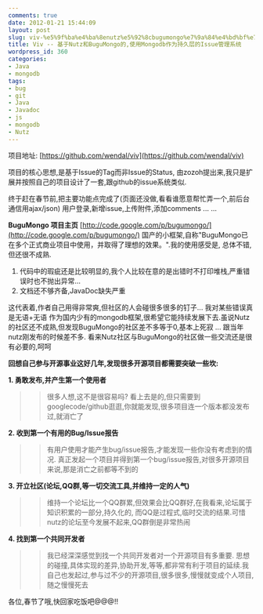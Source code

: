 ```yaml
---
comments: true
date: 2012-01-21 15:44:09
layout: post
slug: viv-%e5%9f%ba%e4%ba%8enutz%e5%92%8cbugumongo%e7%9a%84%e4%bd%bf%e7%94%a8mongodb%e4%bd%9c%e4%b8%ba%e6%8c%81%e4%b9%85%e5%b1%82%e7%9a%84issue%e7%ae%a1%e7%90%86%e7%b3%bb%e7%bb%9f
title: Viv -- 基于Nutz和BuguMongo的,使用Mongodb作为持久层的Issue管理系统
wordpress_id: 360
categories:
- Java
- mongodb
tags:
- bug
- git
- Java
- Javadoc
- js
- mongodb
- Nutz
---
```


项目地址: [https://github.com/wendal/viv](https://github.com/wendal/viv)

项目的核心思想,是基于Issue的Tag而非Issue的Status, 由zozoh提出来,我只是扩展并按照自己的项目设计了一套,跟github的issue系统类似.

终于赶在春节前,把主要功能点完成了(页面还没做,看看谁愿意帮忙弄一个,前后台通信用ajax/json)
用户登录,新增issue,上传附件,添加comments ... ...

**BuguMongo 项目主页** [http://code.google.com/p/bugumongo/](http://code.google.com/p/bugumongo/)
国产的小框架,自称"BuguMongo已在多个正式商业项目中使用，并取得了理想的效果。".我的使用感受是, 总体不错,但还很不成熟.
1. 代码中的瑕疵还是比较明显的,我个人比较在意的是出错时不打印堆栈,严重错误时也不抛出异常...
2. 文档还不够齐备,JavaDoc缺失严重

这代表着,作者自己用得非常爽,但社区的人会碰很多很多的钉子... 我对某些错误真是无语+无语
作为国内少有的mongodb框架,很希望它能持续发展下去.虽说Nutz的社区还不成熟,但发现BuguMongo的社区差不多等于0,基本上死寂 ... 跟当年nutz刚发布的时候差不多. 看来Nutz社区与BuguMongo的社区做一些交流还是很有必要的,呵呵


**回想自己参与开源事业这好几年,发现很多开源项目都需要突破一些坎:**

**1. 勇敢发布,并产生第一个使用者**
>> 很多人想,这不是很容易吗? 看上去是的,但只需要到googlecode/github逛逛,你就能发现,很多项目连一个版本都没发布过,就消亡了

**2. 收到第一个有用的Bug/Issue报告**
>> 有用户使用才能产生bug/issue报告,才能发现一些你没有考虑到的情况. 真正发起一个项目并得到第一个bug/issue报告,对很多开源项目来说,那是消亡之前都等不到的

**3. 开立社区(论坛,QQ群,等一切交流工具,并维持一定的人气)**
>> 维持一个论坛比一个QQ群累,但效果会比QQ群好,在我看来,论坛属于知识积累的一部分,持久化的, 而QQ是过程式,临时交流的结果.可惜nutz的论坛至今发展不起来,QQ群倒是非常热闹

**4. 找到第一个共同开发者**
>> 我已经深深感觉到找一个共同开发者对一个开源项目有多重要. 思想的碰撞,具体实现的差异,协助开发,等等,都非常有利于项目的延续.我自己也发起过,参与过不少的开源项目,很多很多,慢慢就变成个人项目,随之慢慢死去

各位,春节了哦,快回家吃饭吧@@@!!


